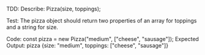 TDD:
Describe: Pizza(size, toppings);

Test: The pizza object should return two properties of an array for toppings and a string for size.

Code: const pizza = new Pizza("medium", ["cheese", "sausage"]);
Expected Output: pizza {size: "medium", toppings: ["cheese", "sausage"]}
